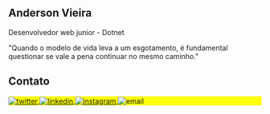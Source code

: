 <h2 align="left">Anderson Vieira</h2>

Desenvolvedor web junior - Dotnet

"Quando o modelo de vida leva a um esgotamento, é fundamental questionar se vale a pena continuar no mesmo caminho."

## Contato

<p align="left" style="background:yellow">

<a href="https://twitter.com/anderso01951891" target="_blank">
  <img align="center" src="https://img.shields.io/badge/-undersin-05122A?style=flat&logo=twitter" alt="twitter"/>  
</a>
<a href="https://linkedin.com/in/anderson-v-nascimento/" target="_blank">
  <img align="center" src="https://img.shields.io/badge/-anderson-05122A?style=flat&logo=linkedin" alt="linkedin"/>
</a>
<a href="https://instagram.com/_undersin" target="_blank">
 <img align="center" src="https://img.shields.io/badge/-@undersin-05122A?style=flat&logo=instagram" alt="instagram"/>
</a>
<a target="_blank">
 <img align="center" src="https://img.shields.io/badge/-andersonvieira818@yahoo.com-05122A?style=flat&logo=yahoo" alt="email"/>
</a>

</p>

